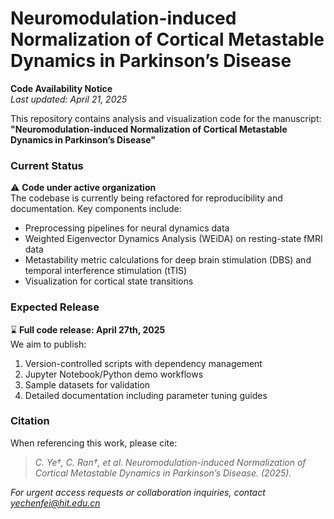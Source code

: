 

# Neuromodulation-induced Normalization of Cortical Metastable Dynamics in Parkinson’s Disease


**Code Availability Notice**  
*Last updated: April 21, 2025*  

This repository contains analysis and visualization code for the manuscript:  
**"Neuromodulation-induced Normalization of Cortical Metastable Dynamics in Parkinson’s Disease"**  

### Current Status  
⚠️ **Code under active organization**  
The codebase is currently being refactored for reproducibility and documentation. Key components include:  
- Preprocessing pipelines for neural dynamics data  
- Weighted Eigenvector Dynamics Analysis (WEiDA) on resting-state fMRI data
- Metastability metric calculations for deep brain stimulation (DBS) and temporal interference stimulation (tTIS) 
- Visualization for cortical state transitions  

### Expected Release  
⌛ **Full code release: April 27th, 2025**  
We aim to publish:  
1. Version-controlled scripts with dependency management  
2. Jupyter Notebook/Python demo workflows  
3. Sample datasets for validation  
4. Detailed documentation including parameter tuning guides  


### Citation  
When referencing this work, please cite:  
> *C. Ye†, C. Ran†, et al. Neuromodulation-induced Normalization of Cortical Metastable Dynamics in Parkinson’s Disease. (2025).*  

*For urgent access requests or collaboration inquiries, contact [yechenfei@hit.edu.cn](mailto:yechenfei@hit.edu.cn)*  


